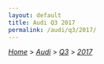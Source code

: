 ```yaml
---
layout: default
title: Audi Q3 2017
permalink: /audi/q3/2017/
---
```

[*Home*](/) > [*Audi*](/audi/) > [*Q3*](/audi/q3/) > [*2017*](/audi/q3/2017/)
